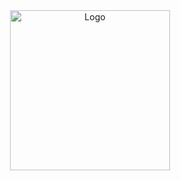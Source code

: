 <div align="center">
  <img src="https://flockahh.b-cdn.net/logo.svg" alt="Logo" width="256" />
</div>
